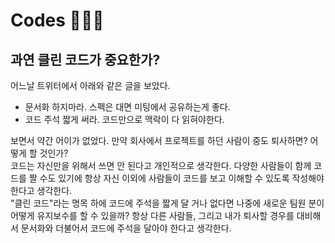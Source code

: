 # Codes 🧑🏻‍💻

## 과연 클린 코드가 중요한가?
어느날 트위터에서 아래와 같은 글을 보았다.

  - 문서화 하지마라. 스펙은 대면 미팅에서 공유하는게 좋다.
  - 코드 주석 짧게 써라. 코드만으로 맥락이 다 읽혀야한다.

보면서 약간 어이가 없었다. 만약 회사에서 프로젝트를 하던 사람이 중도 퇴사하면? 어떻게 할 것인가?  
코드는 자신만을 위해서 쓰면 안 된다고 개인적으로 생각한다. 다양한 사람들이 함께 코드를 짤 수도 있기에 항상 자신 이외에 사람들이 코드를 보고 이해할 수 있도록 작성해야 한다고 생각한다.  
"클린 코드"라는 명목 하에 코드에 주석을 짧게 달 거나 없다면 나중에 새로운 팀원 분이 어떻게 유지보수를 할 수 있을까? 항상 다른 사람들, 그리고 내가 퇴사할 경우를 대비해서 문서화와 더불어서 코드에 주석을 달아야 한다고 생각한다.  
